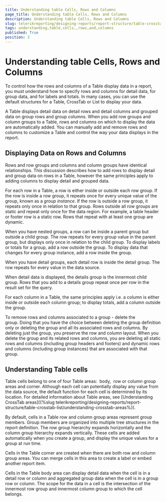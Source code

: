 ```yaml
---
title: Understanding table Cells, Rows and Columns
page_title: Understanding table Cells, Rows and Columns 
description: Understanding table Cells, Rows and Columns
slug: telerikreporting/designing-reports/report-structure/table-crosstab-list/understanding-table-cells,-rows-and-columns
tags: understanding,table,cells,,rows,and,columns
published: True
position: 3
---
```


# Understanding table Cells, Rows and Columns

To control how the rows and columns of a Table display data in a report, you must understand how to specify rows and columns for detail data, for group data, and for labels and totals. In many cases, you can use the default structures for a Table, CrossTab or List to display your data. 

A Table displays detail data on detail rows and detail columns and grouped data on group rows and group columns. When you add row groups and column groups to a Table, rows and columns on which to display the data are automatically added. You can manually add and remove rows and columns to customize a Table and control the way your data displays in the report. 

## Displaying Data on Rows and Columns

Rows and row groups and columns and column groups have identical relationships. This discussion describes how to add rows to display detail and group data on rows in a Table, however the same principles apply to adding columns to display detail and grouped data. 

For each row in a Table, a row is either inside or outside each row group. If the row is inside a row group, it repeats once for every unique value of the group, known as a *group instance*. If the row is outside a row group, it repeats only once in relation to that group. Rows outside all row groups are static and repeat only once for the data region. For example, a table header or footer row is a static row. Rows that repeat with at least one group are dynamic. 

When you have nested groups, a row can be inside a parent group but outside a child group. The row repeats for every group value in the parent group, but displays only once in relation to the child group. To display labels or totals for a group, add a row outside the group. To display data that changes for every group instance, add a row inside the group. 

When you have detail groups, each detail row is inside the detail group. The row repeats for every value in the data source.           

When detail data is displayed, the details group is the innermost child group. Rows that you add to a details group repeat once per row in the result set for the query.

For each column in a Table, the same principles apply i.e. a column is either inside or outside each column group; to display totals, add a column outside the group. 

To remove rows and columns associated to a group - delete the group. Doing that you have the choice between deleting the group definition only or deleting the group and all its associated rows and columns. By deleting just the group, you preserve the row and column layout. When you delete the group and its related rows and columns, you are deleting all static rows and columns (including group headers and footers) and dynamic rows and columns (including group instances) that are associated with that group. 

## Understanding Table cells

Table cells belong to one of four Table areas:  body,  row or column group areas and corner. Although each cell can potentially display any value from the data source, the default function for each cell is determined by its location. For detailed information about Table areas, see [Understanding CrossTab areas]({%slug telerikreporting/designing-reports/report-structure/table-crosstab-list/understanding-crosstab-areas%}). 

By default, cells in a Table row and column group areas represent group members. Group members are organized into multiple tree structures in the report definition. The row group hierarchy expands horizontally and the column group hierarchy expands vertically. These cells are added automatically when you create a group, and display the unique values for a group at run time. 

Cells in the Table corner are created when there are both row and column group areas. You can merge cells in this area to create a label or embed another report item. 

Cells in the Table body area can display detail data when the cell is in a detail row or column and aggregated group data when the cell is in a group row or column. The scope for the data in a cell is the intersection of the innermost row group and innermost column group to which the cell belongs.

